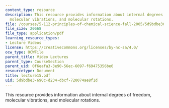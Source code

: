 ```yaml
---
content_type: resource
description: This resource provides information about internal degrees of freedom,
  molecular vibrations, and molecular rotations.
file: /courses/5-112-principles-of-chemical-science-fall-2005/5d9bdbe3690cd234dbcf720074ae8f1d_lecture15.pdf
file_size: 20668
file_type: application/pdf
learning_resource_types:
- Lecture Videos
license: https://creativecommons.org/licenses/by-nc-sa/4.0/
ocw_type: OCWFile
parent_title: Video Lectures
parent_type: CourseSection
parent_uid: 0f6eafa3-3e90-56ec-6097-f69475356be6
resourcetype: Document
title: lecture15.pdf
uid: 5d9bdbe3-690c-d234-dbcf-720074ae8f1d
---
```

This resource provides information about internal degrees of freedom, molecular vibrations, and molecular rotations.